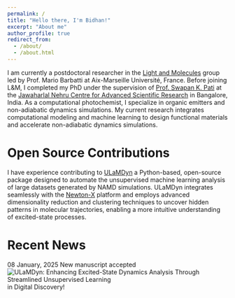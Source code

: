 ```yaml
---
permalink: /
title: "Hello there, I'm Bidhan!"
excerpt: "About me"
author_profile: true
redirect_from: 
  - /about/
  - /about.html
---
```


I am currently a postdoctoral researcher in the [Light and Molecules](https://barbatti.org/) group led by Prof. Mario Barbatti at Aix-Marseille Université, France. Before joining L&M, I completed my PhD under the supervision of [Prof. Swapan K. Pati](https://www.jncasr.ac.in/faculty/pati) at the [Jawaharlal Nehru Centre for Advanced Scientific Research](https://www.jncasr.ac.in/) in Bangalore, India. As a computational photochemist, I specialize in organic emitters and non-adiabatic dynamics simulations. My current research integrates computational modeling and machine learning to design functional materials and accelerate non-adiabatic dynamics simulations.

Open Source Contributions
======
I have experience contributing to [ULaMDyn](https://ulamdyn.com/index.html) a Python-based, open-source package designed to automate the unsupervised machine learning analysis of large datasets generated by NAMD simulations. ULaMDyn integrates seamlessly with the [Newton-X](newtonx.org) platform and employs advanced dimensionality reduction and clustering techniques to uncover hidden patterns in molecular trajectories, enabling a more intuitive understanding of excited-state processes. 

Recent News
======
08 January, 2025
New manuscript accepted![ULaMDyn: Enhancing Excited-State Dynamics Analysis Through Streamlined Unsupervised Learning](https://pubs.rsc.org/en/Content/ArticleLanding/2024/DD/D4DD00374H) in Digital Discovery!

